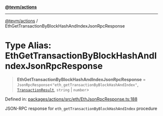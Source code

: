 [**@tevm/actions**](../README.md)

***

[@tevm/actions](../globals.md) / EthGetTransactionByBlockHashAndIndexJsonRpcResponse

# Type Alias: EthGetTransactionByBlockHashAndIndexJsonRpcResponse

> **EthGetTransactionByBlockHashAndIndexJsonRpcResponse** = `JsonRpcResponse`\<`"eth_getTransactionByBlockHashAndIndex"`, [`TransactionResult`](TransactionResult.md), `string` \| `number`\>

Defined in: [packages/actions/src/eth/EthJsonRpcResponse.ts:188](https://github.com/evmts/tevm-monorepo/blob/main/packages/actions/src/eth/EthJsonRpcResponse.ts#L188)

JSON-RPC response for `eth_getTransactionByBlockHashAndIndex` procedure
